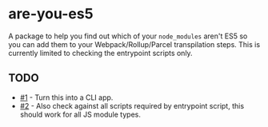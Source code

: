 # are-you-es5
A package to help you find out which of your `node_modules` aren't ES5 so you can add them to your Webpack/Rollup/Parcel  transpilation steps. This is currently limited to checking the entrypoint scripts only.

## TODO

* [#1](https://github.com/obahareth/are-you-es5/issues/1) - Turn this into a CLI app.
* [#2](https://github.com/obahareth/are-you-es5/issues/2) - Also check against all scripts required by entrypoint script, this should work for all JS module types.
